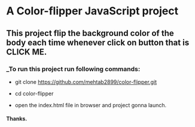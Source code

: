 # A Color-flipper JavaScript project

## This project flip the background color of the body each time whenever click on button that is CLICK ME.

### \_To run this project run following commands:

- git clone https://github.com/mehtab2899/color-flipper.git

- cd color-flipper
- open the index.html file in browser and project gonna launch.

#### Thanks.
